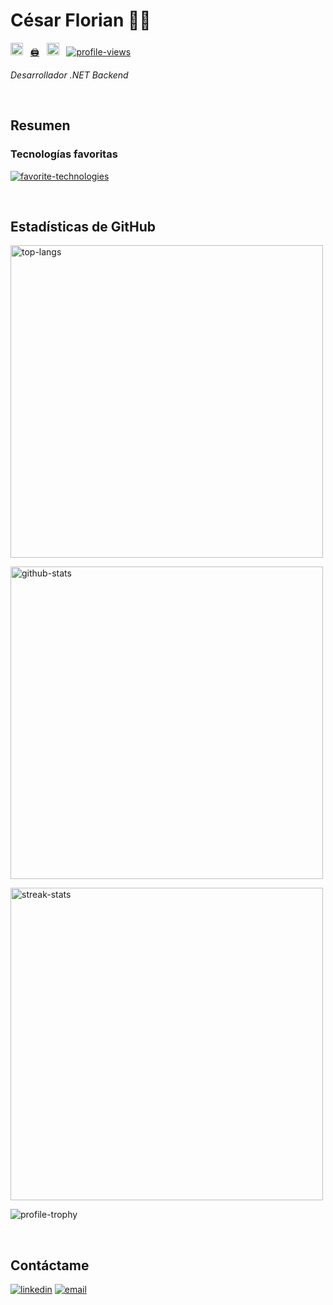 # César Florian 👨‍💻

<a href="https://www.linkedin.com/in/cesar-florian"><img src="https://www.vectorlogo.zone/logos/linkedin/linkedin-icon.svg" width="20px" alt="linkedin"></a> &nbsp;
<a href="https://rxresu.me/cesar-florian/cv">🖨️</a> &nbsp;
<a href="mailto:ce.florian.27@gmail.com"><img src="https://www.vectorlogo.zone/logos/gmail/gmail-icon.svg" width="20px" alt="email"></a> &nbsp;
<a href="#"><img src="https://komarev.com/ghpvc/?username=cesar-florian&color=0366d6&style=flat&label=Vistas" alt="profile-views"></a>

*Desarrollador .NET Backend*

<!--
![](https://visitor-badge.laobi.icu/badge?page_id=cesar-florian.cesar-florian&label=Visitantes)
-->

<br>

## Resumen

### Tecnologías favoritas

[![favorite-technologies](https://skillicons.dev/icons?i=cs,dotnet)](#)

<br>

## Estadísticas de GitHub

<!--<p align="center"><img src="https://github-readme-stats.vercel.app/api/top-langs/?username=cesar-florian&langs_count=10&show_icons=true&layout=pie&theme=transparent&locale=es" alt="top-langs" /></p>-->

<p align="left"><img src="https://github-readme-stats.vercel.app/api/top-langs/?username=cesar-florian&langs_count=10&show_icons=true&layout=compact&theme=transparent&locale=es&card_width=500" width="500px" alt="top-langs" /></p>

<p align="left"><img src="https://github-readme-stats.vercel.app/api?username=cesar-florian&hide=contribs,prs&show_icons=true&theme=transparent&locale=es" width="500px" alt="github-stats" /></p>

<p align="left"><img src="https://github-readme-streak-stats.herokuapp.com/?user=cesar-florian&theme=transparent&locale=es" width="500px" alt="streak-stats" /></p>

<p align="left"><img src="https://github-profile-trophy.vercel.app/?username=cesar-florian&title=Experience,Commits,Repositories,Stars&margin-w=10&no-bg=true" alt="profile-trophy" /></p>

<br>

## Contáctame

<a href="https://www.linkedin.com/in/cesar-florian" target="_blank"><img alt="linkedin" src="https://img.shields.io/badge/LinkedIn-cesar--florian-blue?style=flat&logo=linkedin"></a>
<a href="mailto:ce.florian.27@gmail.com"><img alt="email" src="https://img.shields.io/badge/Email-ce.florian.27@gmail.com-blue?style=flat&logo=gmail"></a>


